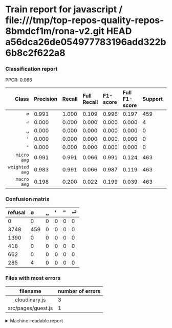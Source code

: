 # Train report for javascript / file:///tmp/top-repos-quality-repos-8bmdcf1m/rona-v2.git HEAD a56dca26de054977783196add322b6b8c2f622a8

### Classification report

PPCR: 0.066

| Class | Precision | Recall | Full Recall | F1-score | Full F1-score | Support | Full Support | PPCR |
|------:|:----------|:-------|:------------|:---------|:---------|:--------|:-------------|:-----|
| `∅` | 0.991| 1.000| 0.109| 0.996| 0.197| 459| 4207| 0.109 |
| `⏎` | 0.000| 0.000| 0.000| 0.000| 0.000| 4| 289| 0.014 |
| `␣` | 0.000| 0.000| 0.000| 0.000| 0.000| 0| 1390| 0.000 |
| `'` | 0.000| 0.000| 0.000| 0.000| 0.000| 0| 418| 0.000 |
| `"` | 0.000| 0.000| 0.000| 0.000| 0.000| 0| 662| 0.000 |
| `micro avg` | 0.991| 0.991| 0.066| 0.991| 0.124| 463| 6966| 0.066 |
| `weighted avg` | 0.983| 0.991| 0.066| 0.987| 0.119| 463| 6966| 0.066 |
| `macro avg` | 0.198| 0.200| 0.022| 0.199| 0.039| 463| 6966| 0.066 |

### Confusion matrix

|refusal|  ∅| ␣| '| "| ⏎| 
|:---|:---|:---|:---|:---|:---|
|0 |0 |0 |0 |0 |0 |
|3748 |459 |0 |0 |0 |0 |
|1390 |0 |0 |0 |0 |0 |
|418 |0 |0 |0 |0 |0 |
|662 |0 |0 |0 |0 |0 |
|285 |4 |0 |0 |0 |0 |

### Files with most errors

| filename | number of errors|
|:----:|:-----|
| cloudinary.js | 3 |
| src/pages/guest.js | 1 |

<details>
    <summary>Machine-readable report</summary>
```json
{
  "cl_report": {"\"": {"f1-score": 0.0, "precision": 0.0, "recall": 0.0, "support": 0}, "\u0027": {"f1-score": 0.0, "precision": 0.0, "recall": 0.0, "support": 0}, "macro avg": {"f1-score": 0.19913232104121475, "precision": 0.19827213822894169, "recall": 0.2, "support": 463}, "micro avg": {"f1-score": 0.9913606911447084, "precision": 0.9913606911447084, "recall": 0.9913606911447084, "support": 463}, "weighted avg": {"f1-score": 0.987059777083343, "precision": 0.9827960199469139, "recall": 0.9913606911447084, "support": 463}, "\u2205": {"f1-score": 0.9956616052060737, "precision": 0.9913606911447084, "recall": 1.0, "support": 459}, "\u23ce": {"f1-score": 0.0, "precision": 0.0, "recall": 0.0, "support": 4}, "\u2423": {"f1-score": 0.0, "precision": 0.0, "recall": 0.0, "support": 0}},
  "cl_report_full": {"\"": {"f1-score": 0.0, "precision": 0.0, "recall": 0.0, "support": 662}, "\u0027": {"f1-score": 0.0, "precision": 0.0, "recall": 0.0, "support": 418}, "macro avg": {"f1-score": 0.039314775160599565, "precision": 0.19827213822894169, "recall": 0.021820774898977893, "support": 6966}, "micro avg": {"f1-score": 0.12356979405034325, "precision": 0.9913606911447084, "recall": 0.06589147286821706, "support": 6966}, "weighted avg": {"f1-score": 0.11871752734757564, "precision": 0.5987158236643394, "recall": 0.06589147286821706, "support": 6966}, "\u2205": {"f1-score": 0.19657387580299782, "precision": 0.9913606911447084, "recall": 0.10910387449488947, "support": 4207}, "\u23ce": {"f1-score": 0.0, "precision": 0.0, "recall": 0.0, "support": 289}, "\u2423": {"f1-score": 0.0, "precision": 0.0, "recall": 0.0, "support": 1390}},
  "ppcr": 0.06646569049669825
}
```
</details>

